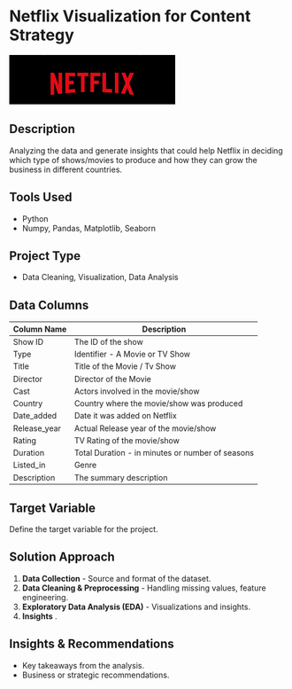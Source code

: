 # Netflix Visualization for Content Strategy

![Project Image](https://github.com/sampath-kothapalli/netflix-visualization/blob/main/python-project-1.png)

## Description
Analyzing the data and generate insights that could help Netflix in deciding which type of shows/movies to produce and how they can grow the business in different countries.

## Tools Used
- Python
- Numpy, Pandas, Matplotlib, Seaborn

## Project Type
- Data Cleaning, Visualization, Data Analysis

## Data Columns
| Column Name | Description |
|------------|-------------|
| Show ID | The ID of the show |
| Type | Identifier - A Movie or TV Show |
| Title | Title of the Movie / Tv Show |
| Director | Director of the Movie |
| Cast | Actors involved in the movie/show |
| Country | Country where the movie/show was produced |
| Date_added | Date it was added on Netflix |
| Release_year | Actual Release year of the movie/show |
| Rating | TV Rating of the movie/show |
| Duration | Total Duration - in minutes or number of seasons |
| Listed_in | Genre |
| Description | The summary description |

## Target Variable
Define the target variable for the project.

## Solution Approach
1. **Data Collection** - Source and format of the dataset.
2. **Data Cleaning & Preprocessing** - Handling missing values, feature engineering.
3. **Exploratory Data Analysis (EDA)** - Visualizations and insights.
4. **Insights** .


## Insights & Recommendations
- Key takeaways from the analysis.
- Business or strategic recommendations.
